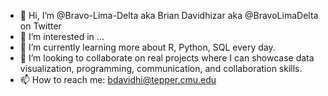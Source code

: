 - 👋 Hi, I’m @Bravo-Lima-Delta aka Brian Davidhizar aka @BravoLimaDelta on Twitter 
- 👀 I’m interested in ...
- 🌱 I’m currently learning more about R, Python, SQL every day.
- 💞️ I’m looking to collaborate on real projects where I can showcase data visualization, programming, communication, and collaboration skills.
- 📫 How to reach me:  bdavidhi@tepper.cmu.edu

<!---
Bravo-Lima-Delta/Bravo-Lima-Delta is a ✨ special ✨ repository because its `README.md` (this file) appears on your GitHub profile.
You can click the Preview link to take a look at your changes.
--->
